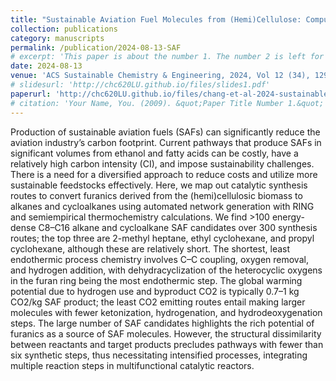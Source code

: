 ```yaml
---
title: "Sustainable Aviation Fuel Molecules from (Hemi)Cellulose: Computational Insights into Synthesis Routes, Fuel Properties, and Process Chemistry Metrics"
collection: publications
category: manuscripts
permalink: /publication/2024-08-13-SAF
# excerpt: 'This paper is about the number 1. The number 2 is left for future work.'
date: 2024-08-13
venue: 'ACS Sustainable Chemistry & Engineering, 2024, Vol 12 (34), 12927-12937'
# slidesurl: 'http://chc620LU.github.io/files/slides1.pdf'
paperurl: 'http://chc620LU.github.io/files/chang-et-al-2024-sustainable-aviation-fuel-molecules-from-(hemi)cellulose-computational-insights-into-synthesis-routes.pdf'
# citation: 'Your Name, You. (2009). &quot;Paper Title Number 1.&quot; <i>Journal 1</i>. 1(1).'
---
```


Production of sustainable aviation fuels (SAFs) can significantly reduce the aviation industry’s carbon footprint. Current pathways that produce SAFs in significant volumes from ethanol and fatty acids can be costly, have a relatively high carbon intensity (CI), and impose sustainability challenges. There is a need for a diversified approach to reduce costs and utilize more sustainable feedstocks effectively. Here, we map out catalytic synthesis routes to convert furanics derived from the (hemi)cellulosic biomass to alkanes and cycloalkanes using automated network generation with RING and semiempirical thermochemistry calculations. We find >100 energy-dense C8–C16 alkane and cycloalkane SAF candidates over 300 synthesis routes; the top three are 2-methyl heptane, ethyl cyclohexane, and propyl cyclohexane, although these are relatively short. The shortest, least endothermic process chemistry involves C–C coupling, oxygen removal, and hydrogen addition, with dehydracyclization of the heterocyclic oxygens in the furan ring being the most endothermic step. The global warming potential due to hydrogen use and byproduct CO2 is typically 0.7–1 kg CO2/kg SAF product; the least CO2 emitting routes entail making larger molecules with fewer ketonization, hydrogenation, and hydrodeoxygenation steps. The large number of SAF candidates highlights the rich potential of furanics as a source of SAF molecules. However, the structural dissimilarity between reactants and target products precludes pathways with fewer than six synthetic steps, thus necessitating intensified processes, integrating multiple reaction steps in multifunctional catalytic reactors.